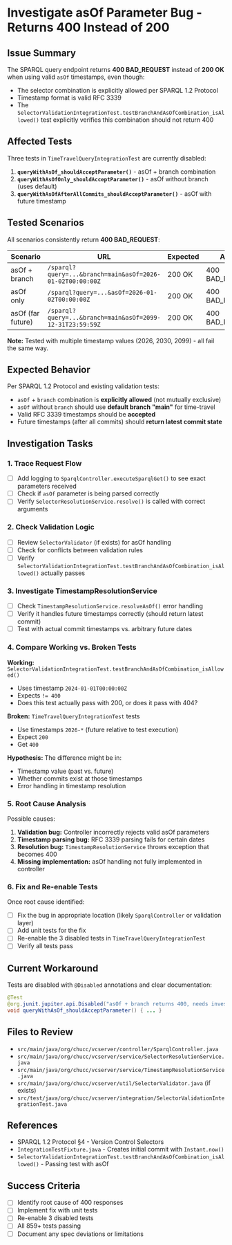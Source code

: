 # Investigate asOf Parameter Bug - Returns 400 Instead of 200

## Issue Summary

The SPARQL query endpoint returns **400 BAD_REQUEST** instead of **200 OK** when using valid `asOf` timestamps, even though:
- The selector combination is explicitly allowed per SPARQL 1.2 Protocol
- Timestamp format is valid RFC 3339
- The `SelectorValidationIntegrationTest.testBranchAndAsOfCombination_isAllowed()` test explicitly verifies this combination should not return 400

## Affected Tests

Three tests in `TimeTravelQueryIntegrationTest` are currently disabled:

1. **`queryWithAsOf_shouldAcceptParameter()`** - asOf + branch combination
2. **`queryWithAsOfOnly_shouldAcceptParameter()`** - asOf without branch (uses default)
3. **`queryWithAsOfAfterAllCommits_shouldAcceptParameter()`** - asOf with future timestamp

## Tested Scenarios

All scenarios consistently return **400 BAD_REQUEST**:

| Scenario | URL | Expected | Actual |
|----------|-----|----------|--------|
| asOf + branch | `/sparql?query=...&branch=main&asOf=2026-01-02T00:00:00Z` | 200 OK | 400 BAD_REQUEST |
| asOf only | `/sparql?query=...&asOf=2026-01-02T00:00:00Z` | 200 OK | 400 BAD_REQUEST |
| asOf (far future) | `/sparql?query=...&branch=main&asOf=2099-12-31T23:59:59Z` | 200 OK | 400 BAD_REQUEST |

**Note:** Tested with multiple timestamp values (2026, 2030, 2099) - all fail the same way.

## Expected Behavior

Per SPARQL 1.2 Protocol and existing validation tests:
- `asOf` + `branch` combination is **explicitly allowed** (not mutually exclusive)
- `asOf` without `branch` should use **default branch "main"** for time-travel
- Valid RFC 3339 timestamps should be **accepted**
- Future timestamps (after all commits) should **return latest commit state**

## Investigation Tasks

### 1. Trace Request Flow

- [ ] Add logging to `SparqlController.executeSparqlGet()` to see exact parameters received
- [ ] Check if `asOf` parameter is being parsed correctly
- [ ] Verify `SelectorResolutionService.resolve()` is called with correct arguments

### 2. Check Validation Logic

- [ ] Review `SelectorValidator` (if exists) for asOf handling
- [ ] Check for conflicts between validation rules
- [ ] Verify `SelectorValidationIntegrationTest.testBranchAndAsOfCombination_isAllowed()` actually passes

### 3. Investigate TimestampResolutionService

- [ ] Check `TimestampResolutionService.resolveAsOf()` error handling
- [ ] Verify it handles future timestamps correctly (should return latest commit)
- [ ] Test with actual commit timestamps vs. arbitrary future dates

### 4. Compare Working vs. Broken Tests

**Working:** `SelectorValidationIntegrationTest.testBranchAndAsOfCombination_isAllowed()`
- Uses timestamp `2024-01-01T00:00:00Z`
- Expects `!= 400`
- Does this test actually pass with 200, or does it pass with 404?

**Broken:** `TimeTravelQueryIntegrationTest` tests
- Use timestamps `2026-*` (future relative to test execution)
- Expect `200`
- Get `400`

**Hypothesis:** The difference might be in:
- Timestamp value (past vs. future)
- Whether commits exist at those timestamps
- Error handling in timestamp resolution

### 5. Root Cause Analysis

Possible causes:
1. **Validation bug:** Controller incorrectly rejects valid asOf parameters
2. **Timestamp parsing bug:** RFC 3339 parsing fails for certain dates
3. **Resolution bug:** `TimestampResolutionService` throws exception that becomes 400
4. **Missing implementation:** asOf handling not fully implemented in controller

### 6. Fix and Re-enable Tests

Once root cause identified:
- [ ] Fix the bug in appropriate location (likely `SparqlController` or validation layer)
- [ ] Add unit tests for the fix
- [ ] Re-enable the 3 disabled tests in `TimeTravelQueryIntegrationTest`
- [ ] Verify all tests pass

## Current Workaround

Tests are disabled with `@Disabled` annotations and clear documentation:
```java
@Test
@org.junit.jupiter.api.Disabled("asOf + branch returns 400, needs investigation")
void queryWithAsOf_shouldAcceptParameter() { ... }
```

## Files to Review

- `src/main/java/org/chucc/vcserver/controller/SparqlController.java`
- `src/main/java/org/chucc/vcserver/service/SelectorResolutionService.java`
- `src/main/java/org/chucc/vcserver/service/TimestampResolutionService.java`
- `src/main/java/org/chucc/vcserver/util/SelectorValidator.java` (if exists)
- `src/test/java/org/chucc/vcserver/integration/SelectorValidationIntegrationTest.java`

## References

- SPARQL 1.2 Protocol §4 - Version Control Selectors
- `IntegrationTestFixture.java` - Creates initial commit with `Instant.now()`
- `SelectorValidationIntegrationTest.testBranchAndAsOfCombination_isAllowed()` - Passing test with asOf

## Success Criteria

- [ ] Identify root cause of 400 responses
- [ ] Implement fix with unit tests
- [ ] Re-enable 3 disabled tests
- [ ] All 859+ tests passing
- [ ] Document any spec deviations or limitations
